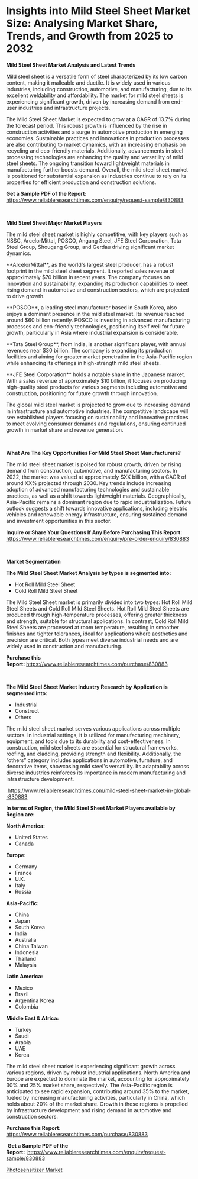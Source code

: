 <p><h1>Insights into Mild Steel Sheet Market Size: Analysing Market Share, Trends, and Growth from 2025 to 2032</h1></p><p><strong>Mild Steel Sheet Market Analysis and Latest Trends</strong></p>
<p><p>Mild steel sheet is a versatile form of steel characterized by its low carbon content, making it malleable and ductile. It is widely used in various industries, including construction, automotive, and manufacturing, due to its excellent weldability and affordability. The market for mild steel sheets is experiencing significant growth, driven by increasing demand from end-user industries and infrastructure projects.</p><p>The Mild Steel Sheet Market is expected to grow at a CAGR of 13.7% during the forecast period. This robust growth is influenced by the rise in construction activities and a surge in automotive production in emerging economies. Sustainable practices and innovations in production processes are also contributing to market dynamics, with an increasing emphasis on recycling and eco-friendly materials. Additionally, advancements in steel processing technologies are enhancing the quality and versatility of mild steel sheets. The ongoing transition toward lightweight materials in manufacturing further boosts demand. Overall, the mild steel sheet market is positioned for substantial expansion as industries continue to rely on its properties for efficient production and construction solutions.</p></p>
<p><strong>Get a Sample PDF of the Report:&nbsp;</strong> <a href="https://www.reliableresearchtimes.com/enquiry/request-sample/830883?utm_campaign=3585&utm_medium=2&utm_source=Github&utm_content=ia&utm_term=01042025&utm_id=mild-steel-sheet">https://www.reliableresearchtimes.com/enquiry/request-sample/830883</a></p>
<p>&nbsp;</p>
<p><strong>Mild Steel Sheet Major Market Players</strong></p>
<p><p>The mild steel sheet market is highly competitive, with key players such as NSSC, ArcelorMittal, POSCO, Angang Steel, JFE Steel Corporation, Tata Steel Group, Shougang Group, and Gerdau driving significant market dynamics.</p><p>**ArcelorMittal**, as the world's largest steel producer, has a robust footprint in the mild steel sheet segment. It reported sales revenue of approximately $70 billion in recent years. The company focuses on innovation and sustainability, expanding its production capabilities to meet rising demand in automotive and construction sectors, which are projected to drive growth.</p><p>**POSCO**, a leading steel manufacturer based in South Korea, also enjoys a dominant presence in the mild steel market. Its revenue reached around $60 billion recently. POSCO is investing in advanced manufacturing processes and eco-friendly technologies, positioning itself well for future growth, particularly in Asia where industrial expansion is considerable.</p><p>**Tata Steel Group**, from India, is another significant player, with annual revenues near $30 billion. The company is expanding its production facilities and aiming for greater market penetration in the Asia-Pacific region while enhancing its offerings in high-strength mild steel sheets.</p><p>**JFE Steel Corporation** holds a notable share in the Japanese market. With a sales revenue of approximately $10 billion, it focuses on producing high-quality steel products for various segments including automotive and construction, positioning for future growth through innovation.</p><p>The global mild steel market is projected to grow due to increasing demand in infrastructure and automotive industries. The competitive landscape will see established players focusing on sustainability and innovative practices to meet evolving consumer demands and regulations, ensuring continued growth in market share and revenue generation.</p></p>
<p>&nbsp;</p>
<p><strong>What Are The Key Opportunities For Mild Steel Sheet Manufacturers?</strong></p>
<p><p>The mild steel sheet market is poised for robust growth, driven by rising demand from construction, automotive, and manufacturing sectors. In 2022, the market was valued at approximately $XX billion, with a CAGR of around XX% projected through 2030. Key trends include increasing adoption of advanced manufacturing technologies and sustainable practices, as well as a shift towards lightweight materials. Geographically, Asia-Pacific remains a dominant region due to rapid industrialization. Future outlook suggests a shift towards innovative applications, including electric vehicles and renewable energy infrastructure, ensuring sustained demand and investment opportunities in this sector.</p></p>
<p><strong>Inquire or Share Your Questions If Any Before Purchasing This Report:</strong> <a href="https://www.reliableresearchtimes.com/enquiry/pre-order-enquiry/830883?utm_campaign=3585&utm_medium=2&utm_source=Github&utm_content=ia&utm_term=01042025&utm_id=mild-steel-sheet">https://www.reliableresearchtimes.com/enquiry/pre-order-enquiry/830883</a></p>
<p>&nbsp;</p>
<p><strong>Market Segmentation</strong></p>
<p><strong>The Mild Steel Sheet Market Analysis by types is segmented into:</strong></p>
<p><ul><li>Hot Roll Mild Steel Sheet</li><li>Cold Roll Mild Steel Sheet</li></ul></p>
<p><p>The Mild Steel Sheet market is primarily divided into two types: Hot Roll Mild Steel Sheets and Cold Roll Mild Steel Sheets. Hot Roll Mild Steel Sheets are produced through high-temperature processes, offering greater thickness and strength, suitable for structural applications. In contrast, Cold Roll Mild Steel Sheets are processed at room temperature, resulting in smoother finishes and tighter tolerances, ideal for applications where aesthetics and precision are critical. Both types meet diverse industrial needs and are widely used in construction and manufacturing.</p></p>
<p><strong>Purchase this Report:&nbsp;</strong><a href="https://www.reliableresearchtimes.com/purchase/830883?utm_campaign=3585&utm_medium=2&utm_source=Github&utm_content=ia&utm_term=01042025&utm_id=mild-steel-sheet">https://www.reliableresearchtimes.com/purchase/830883</a></p>
<p>&nbsp;</p>
<p><strong>The Mild Steel Sheet Market Industry Research by Application is segmented into:</strong></p>
<p><ul><li>Industrial</li><li>Construct</li><li>Others</li></ul></p>
<p><p>The mild steel sheet market serves various applications across multiple sectors. In industrial settings, it is utilized for manufacturing machinery, equipment, and tools due to its durability and cost-effectiveness. In construction, mild steel sheets are essential for structural frameworks, roofing, and cladding, providing strength and flexibility. Additionally, the “others” category includes applications in automotive, furniture, and decorative items, showcasing mild steel's versatility. Its adaptability across diverse industries reinforces its importance in modern manufacturing and infrastructure development.</p></p>
<p><a href="https://www.reliableresearchtimes.com/mild-steel-sheet-market-in-global-r830883?utm_campaign=3585&utm_medium=2&utm_source=Github&utm_content=ia&utm_term=01042025&utm_id=mild-steel-sheet">&nbsp;https://www.reliableresearchtimes.com/mild-steel-sheet-market-in-global-r830883</a></p>
<p><strong>In terms of Region, the Mild Steel Sheet Market Players available by Region are:</strong></p>
<p>
    <p> <strong> North America: </strong>
        <ul>
            <li>United States</li>
            <li>Canada</li>
        </ul>
        </p> 
    <p> <strong> Europe: </strong>
        <ul>
            <li>Germany</li>
            <li>France</li>
            <li>U.K.</li>
            <li>Italy</li>
            <li>Russia</li>
        </ul>
        </p> 
    <p> <strong> Asia-Pacific: </strong>
        <ul>
            <li>China</li>
            <li>Japan</li>
            <li>South Korea</li>
            <li>India</li>
            <li>Australia</li>
            <li>China Taiwan</li>
            <li>Indonesia</li>
            <li>Thailand</li>
            <li>Malaysia</li>
        </ul>
        </p> 
    <p> <strong> Latin America: </strong>
        <ul>
            <li>Mexico</li>
            <li>Brazil</li>
            <li>Argentina Korea</li>
            <li>Colombia</li>
        </ul>
        </p> 
    <p> <strong> Middle East & Africa: </strong>
        <ul>
            <li>Turkey</li>
            <li>Saudi</li>
            <li>Arabia</li>
            <li>UAE</li>
            <li>Korea</li>
        </ul>
    </p>
    </p>
<p><p>The mild steel sheet market is experiencing significant growth across various regions, driven by robust industrial applications. North America and Europe are expected to dominate the market, accounting for approximately 30% and 25% market share, respectively. The Asia-Pacific region is anticipated to see rapid expansion, contributing around 35% to the market, fueled by increasing manufacturing activities, particularly in China, which holds about 20% of the market share. Growth in these regions is propelled by infrastructure development and rising demand in automotive and construction sectors.</p></p>
<p><strong>Purchase this Report: </strong><a href="https://www.reliableresearchtimes.com/purchase/830883?utm_campaign=3585&utm_medium=2&utm_source=Github&utm_content=ia&utm_term=01042025&utm_id=mild-steel-sheet">https://www.reliableresearchtimes.com/purchase/830883</a></p>
<p>&nbsp;<strong>Get a Sample PDF of the Report:&nbsp;&nbsp;</strong><a href="https://www.reliableresearchtimes.com/enquiry/request-sample/830883?utm_campaign=3585&utm_medium=2&utm_source=Github&utm_content=ia&utm_term=01042025&utm_id=mild-steel-sheet">https://www.reliableresearchtimes.com/enquiry/request-sample/830883</a></p>
<p><strong></strong></p>
<p><p><a href="https://github.com/syiqvanyo/Market-Research-Report-List-1/blob/main/photosensitizer-market.md?utm_campaign=3585&utm_medium=2&utm_source=Github&utm_content=ia&utm_term=01042025&utm_id=mild-steel-sheet">Photosensitizer Market</a></p></p>